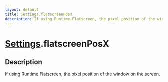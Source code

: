 ```yaml
---
layout: default
title: Settings.flatscreenPosX
description: If using Runtime.Flatscreen, the pixel position of the window on the screen.
---
```

# [Settings]({{site.url}}/Pages/Reference/Settings.html).flatscreenPosX

## Description
If using Runtime.Flatscreen, the pixel position of the
window on the screen.

